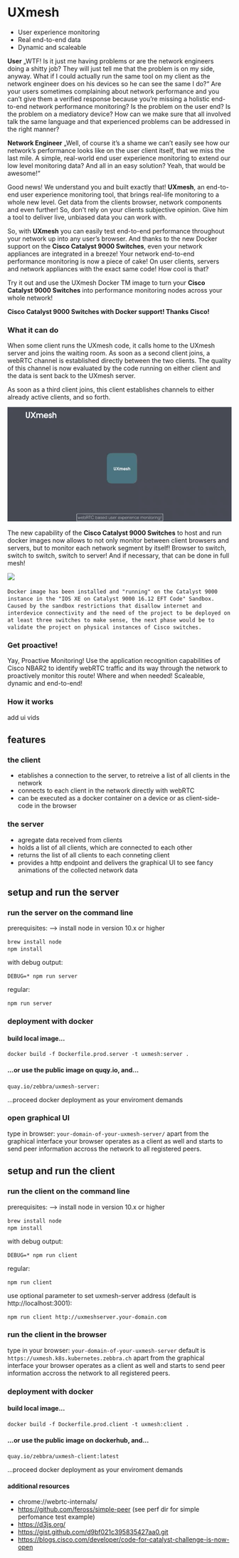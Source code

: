 # UXmesh
* User experience monitoring
* Real end-to-end data
* Dynamic and scaleable


**User**
„WTF! Is it just me having problems or are the network engineers doing a shitty job? They will just tell me that the problem is on my side, anyway. What if I could actually run the same tool on my client as the network engineer does on his devices so he can see the same I do?“
Are your users sometimes complaining about network performance and you can’t give them a verified response because you’re missing a holistic end-to-end network performance monitoring?
Is the problem on the user end? Is the problem on a mediatory device? How can we make sure that all involved talk the same language and that experienced problems can be addressed in the right manner?

**Network Engineer**
„Well, of course it’s a shame we can’t easily see how our network’s performance looks like on the user client itself, that we miss the last mile. A simple, real-world end user experience monitoring to extend our low level monitoring data? And all in an easy solution? Yeah, that would be awesome!“

Good news! We understand you and built exactly that!
**UXmesh**, an end-to-end user experience monitoring tool, that brings real-life monitoring to a whole new level.
Get data from the clients browser, network components and even further!
So, don't rely on your clients subjective opinion. Give him a tool to deliver live, unbiased data you can work with.

So, with **UXmesh** you can easily test end-to-end performance throughout your network up into any user’s browser. And thanks to the new Docker support on the **Cisco Catalyst 9000 Switches**, even your network appliances are integrated in a breeze! Your network end-to-end performance monitoring is now a piece of cake!
On user clients, servers and network appliances with the exact same code! How cool is that?

Try it out and use the UXmesh Docker TM image to turn your **Cisco Catalyst 9000 Switches** into performance monitoring nodes across your whole network!

**Cisco Catalyst 9000 Switches with Docker support! Thanks Cisco!**

### What it can do

When some client runs the UXmesh code, it calls home to the UXmesh server and joins the waiting room. As soon as a second client joins, a webRTC channel is established directly between the two clients. The quality of this channel is now evaluated by the code running on either client and the data is sent back to the UXmesh server.

As soon as a third client joins, this client establishes channels to either already active clients, and so forth.

![](cisco_code4catalyst_gif1.gif)

The new capability of the **Cisco Catalyst 9000 Switches** to host and run docker images now allows to not only monitor between client browsers and servers, but to monitor each network segment by itself! Browser to switch, switch to switch, switch to server!
And if necessary, that can be done in full mesh!

![](cisco_code4catalyst_gif2.gif)
```
Docker image has been installed and "running" on the Catalyst 9000 instance in the "IOS XE on Catalyst 9000 16.12 EFT Code" Sandbox.
Caused by the sandbox restrictions that disallow internet and interdevice connectivity and the need of the project to be deployed on at least three switches to make sense, the next phase would be to validate the project on physical instances of Cisco switches. 
```
### Get proactive!

Yay, Proactive Monitoring! Use the application recognition capabilities of Cisco NBAR2 to identify webRTC traffic and its way through the network to proactively monitor this route! Where and when needed! Scaleable, dynamic and end-to-end!

### How it works
add ui vids

## features
### the client
+ etablishes a connection to the server, to retreive a list of all clients in the network
+ connects to each client in the network directly with webRTC
+ can be executed as a docker container on a device or as client-side-code in the browser
### the server
+ agregate data received from clients
+ holds a list of all clients, which are connected to each other
+ returns the list of all clients to each conneting client
+ provides a http endpoint and delivers the graphical UI to see fancy animations of the collected network data

## setup and run the server
### run the server on the command line
prerequisites:
--> install node in version 10.x or higher
```
brew install node
npm install
```
with debug output:
```
DEBUG=* npm run server
```
regular:
```
npm run server
```

### deployment with docker

#### build local image...
```
docker build -f Dockerfile.prod.server -t uxmesh:server .
```

#### ...or use the public image on quqy.io, and...

```quay.io/zebbra/uxmesh-server:```

...proceed docker deployment as your enviroment demands

### open graphical UI

type in browser: `your-domain-of-your-uxmesh-server/`
apart from the graphical interface your browser operates as a client as well and starts to send peer information accross the network to all registered peers.


## setup and run the client
### run the client on the command line
prerequisites:
--> install node in version 10.x or higher
```
brew install node
npm install
```
with debug output:
```
DEBUG=* npm run client
```
regular:
```
npm run client
```
use optional parameter to set uxmesh-server address (default is http://localhost:3001):
```
npm run client http://uxmeshserver.your-domain.com
```

### run the client in the browser

type in your browser: `your-domain-of-your-uxmesh-server`
default is `https://uxmesh.k8s.kubernetes.zebbra.ch` 
apart from the graphical interface your browser operates as a client as well and starts to send peer information accross the network to all registered peers.

### deployment with docker

#### build local image...
```
docker build -f Dockerfile.prod.client -t uxmesh:client .
```

#### ...or use the public image on dockerhub, and...

```quay.io/zebbra/uxmesh-client:latest```

...proceed docker deployment as your enviroment demands

#### additional resources

  * chrome://webrtc-internals/
  * https://github.com/feross/simple-peer (see perf dir for simple perfomance test example)
  * https://d3js.org/
  * https://gist.github.com/d9bf021c395835427aa0.git
  * https://blogs.cisco.com/developer/code-for-catalyst-challenge-is-now-open
